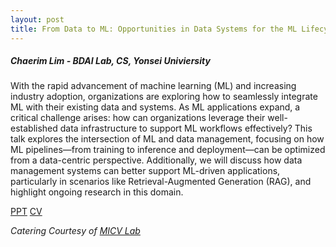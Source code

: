 ```yaml
---
layout: post
title: From Data to ML: Opportunities in Data Systems for the ML Lifecycle
---
```


<h5>
    Chaerim Lim - BDAI Lab, CS, Yonsei Univiersity
</h5>

With the rapid advancement of machine learning (ML) and increasing industry adoption, organizations are exploring how to seamlessly integrate ML with their existing data and systems. As ML applications expand, a critical challenge arises: how can organizations leverage their well-established data infrastructure to support ML workflows effectively? This talk explores the intersection of ML and data management, focusing on how ML pipelines—from training to inference and deployment—can be optimized from a data-centric perspective. Additionally, we will discuss how data management systems can better support ML-driven applications, particularly in scenarios like Retrieval-Augmented Generation (RAG), and highlight ongoing research in this domain.

[PPT](https://docs.google.com/presentation/d/1kPgoUbWCSQO2ftBObuXDpnnA1wcGEwSB/edit?usp=drive_link&ouid=111948851444227468135&rtpof=true&sd=true)
[CV](https://www.linkedin.com/in/chaerim-lim-5a47b3291/)

<i>
    Catering Courtesy of <a href="https://micv.yonsei.ac.kr/">MICV Lab</a>
</i>
